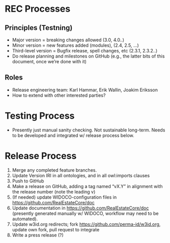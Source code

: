 # REC Processes

## Principles (Testning)
* Major version = breaking changes allowed (3.0, 4.0..)
* Minor version = new features added (modules), (2.4, 2.5, …)
* Third-level version = Bugfix release, spell changes, etc (2.3.1, 2.3.2..)
* Do release planning and milestones on GitHub (e.g., the latter bits of this document, once we’re done with it)

## Roles
* Release engineering team: Karl Hammar, Erik Wallin, Joakim Eriksson
* How to extend with other interested parties?

# Testing Process
* Presently just manual sanity checking. Not sustainable long-term. Needs to be developed and integrated w/ release process below.

# Release Process
1. Merge any completed feature branches.
2. Update Version IRI in all ontologies, and in all owl:imports clauses
3. Push to GitHub
4. Make a release on GitHub, adding a tag named “vX.Y” in alignment with the release number (note the leading v)
5. (If needed) update WIDOCO-configuration files in https://github.com/RealEstateCore/doc
6. Update documentation in https://github.com/RealEstateCore/doc (presently generated manually w/ WIDOCO, workflow may need to be automated).
7. Update w3id.org redirects; fork https://github.com/perma-id/w3id.org, update own fork, pull request to integrate
8. Write a press release (?)
